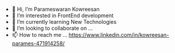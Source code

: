 - 👋 Hi, I’m Parameswaran Kowreesan
- 👀 I’m interested in FrontEnd development
- 🌱 I’m currently learning New Technologies
- 💞️ I’m looking to collaborate on ...
- 📫 How to reach me ... https://www.linkedin.com/in/kowreesan-parames-471914258/

<!---
Kowreesan98/Kowreesan98 is a ✨ special ✨ repository because its `README.md` (this file) appears on your GitHub profile.
You can click the Preview link to take a look at your changes.
--->
